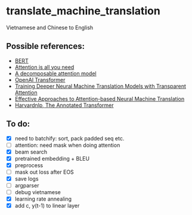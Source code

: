 # translate_machine_translation
Vietnamese and Chinese to English 
## Possible references:
- [BERT](https://arxiv.org/pdf/1810.04805.pdf)
- [Attention is all you need](https://arxiv.org/pdf/1706.03762.pdf)
- [A decomposable attention model](https://arxiv.org/pdf/1606.01933.pdf)
- [OpenAI Transformer](https://s3-us-west-2.amazonaws.com/openai-assets/research-covers/language-unsupervised/language_understanding_paper.pdf)
- [Training Deeper Neural Machine Translation Models with Transparent Attention](http://aclweb.org/anthology/D18-1338)
- [Effective Approaches to Attention-based Neural Machine Translation](https://arxiv.org/pdf/1508.04025.pdf)
- [Harvardnlp, The Annotated Transformer](http://nlp.seas.harvard.edu/2018/04/03/attention.html)

## To do:
- [x] need to batchify: sort, pack padded seq etc.
- [ ] attention: need mask when doing attention
- [x] beam search
- [x] pretrained embedding + BLEU
- [x] preprocess
- [ ] mask out loss after EOS
- [x] save logs
- [ ] argparser
- [ ] debug vietnamese
- [x] learning rate annealing
- [x] add c, y(t-1) to linear layer
